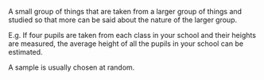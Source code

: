 A small group of things that are taken from a larger group of things and
studied so that more can be said about the nature of the larger group.

E.g. If four pupils are taken from each class in your school and their
heights are measured, the average height of all the pupils in your
school can be estimated.

A sample is usually chosen at random.
